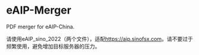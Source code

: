 # eAIP-Merger

PDF merger for eAIP-China.

请使用eAIP_sino_2022（两个文件），适配<https://aip.sinofsx.com>。请不要过于频繁使用，避免增加目标服务器的压力。
